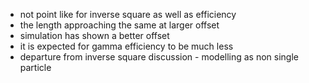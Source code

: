 - not point like for inverse square as well as efficiency
- the length approaching the same at larger offset
- simulation has shown a better offset
- it is expected for gamma efficiency to be much less
- departure from inverse square discussion - modelling as non single particle